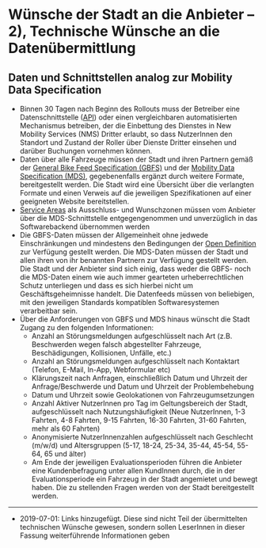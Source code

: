 # Wünsche der Stadt an die Anbieter – 2), Technische Wünsche an die Datenübermittlung

## Daten und Schnittstellen analog zur Mobility Data Specification

* Binnen 30 Tagen nach Beginn des Rollouts muss der Betreiber eine Datenschnittstelle ([API](https://de.wikipedia.org/wiki/Programmierschnittstelle)) oder einen vergleichbaren automatisierten Mechanismus betreiben, der die Einbettung des Dienstes in New Mobility Services (NMS) Dritter erlaubt, so dass NutzerInnen den Standort und Zustand der Roller über Dienste Dritter einsehen und darüber Buchungen vornehmen können.
* Daten über alle Fahrzeuge müssen der Stadt und ihren Partnern gemäß der [General Bike Feed Specification (GBFS)](https://github.com/NABSA/gbfs) und der [Mobility Data Specification (MDS)](https://github.com/CityOfLosAngeles/mobility-data-specification), gegebenenfalls ergänzt durch weitere Formate, bereitgestellt werden. Die Stadt wird eine Übersicht über die verlangten Formate und einen Verweis auf die jeweiligen Spezifikationen auf einer geeigneten Website bereitstellen.
* [Service Areas](https://github.com/CityOfLosAngeles/mobility-data-specification/blob/dev/agency/README.md#service-areas) als Ausschluss- und Wunschzonen müssen vom Anbieter über die MDS-Schnittstelle entgegengenommen und unverzüglich in das Softwarebackend übernommen werden
* Die GBFS-Daten müssen der Allgemeinheit ohne jedwede Einschränkungen und mindestens den Bedingungen der [Open Definition](http://opendefinition.org/) zur Verfügung gestellt werden. Die MDS-Daten müssen der Stadt und allen ihren von ihr benannten Partnern zur Verfügung gestellt werden. Die Stadt und der Anbieter sind sich einig, dass weder die GBFS- noch die MDS-Daten einem wie auch immer gearteten urheberrechtlichen Schutz unterliegen und dass es sich hierbei nicht um Geschäftsgeheimnisse handelt. Die Datenfeeds müssen von beliebigen, mit den jeweiligen Standards kompatiblen Softwaresystemen verarbeitbar sein.
* Über die Anforderungen von GBFS und MDS hinaus wünscht die Stadt Zugang zu den folgenden Informationen:
  * Anzahl an Störungsmeldungen aufgeschlüsselt nach Art (z.B. Beschwerden wegen falsch abgestellter Fahrzeuge, Beschädigungen, Kollisionen, Unfälle, etc.) 
  * Anzahl an Störungsmeldungen aufgeschlüsselt nach Kontaktart (Telefon, E-Mail, In-App, Webformular etc)
  * Klärungszeit nach Anfragen, einschließlich Datum und Uhrzeit der Anfrage/Beschwerde und Datum und Uhrzeit der Problembehebung
  * Datum und Uhrzeit sowie Geolokationen von Fahrzeugumsetzungen
  * Anzahl Aktiver NutzerInnen pro Tag im Geltungsbereich der Stadt, aufgeschlüsselt nach Nutzungshäufigkeit (Neue NutzerInnen, 1-3 Fahrten, 4-8 Fahrten, 9-15 Fahrten, 16-30 Fahrten, 31-60 Fahrten, mehr als 60 Fahrten)
  * Anonymisierte NutzerInnenzahlen aufgeschlüsselt nach Geschlecht (m/w/d) und Altersgruppen (5-17, 18-24, 25-34, 35-44, 45-54, 55-64, 65 und älter)
  * Am Ende der jeweiligen Evaluationsperioden führen die Anbieter eine Kundenbefragung unter allen KundInnen durch, die in der Evaluationsperiode ein Fahrzeug in der Stadt angemietet und bewegt haben. Die zu stellenden Fragen werden von der Stadt bereitgestellt werden.

-----

* 2019-07-01: Links hinzugefügt. Diese sind nicht Teil der übermittelten technischen Wünsche gewesen, sondern sollen LeserInnen in dieser Fassung weiterführende Informationen geben
